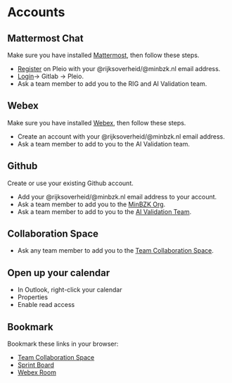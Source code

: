 # Accounts

## Mattermost Chat

Make sure you have installed [Mattermost](Dev-machine.md), then follow these steps.

- [Register](https://realisatieibds.pleio.nl/register) on Pleio with your @rijksoverheid/@minbzk.nl email address.
- [Login](https://digilab.overheid.nl/chat/login)-> Gitlab -> Pleio.
- Ask a team member to add you to the RIG and AI Validation team.

## Webex

Make sure you have installed [Webex](Dev-machine.md), then follow these steps.

- Create an account with your @rijksoverheid/@minbzk.nl email address.
- Ask a team member to add to you to the AI Validation team.

## Github

Create or use your existing Github account.

- Add your @rijksoverheid/@minbzk.nl email address to your account.
- Ask a team member to add you to the [MinBZK Org](https://github.com/orgs/MinBZK).
- Ask a team member to add to you to the [AI Validation Team](https://github.com/orgs/MinBZK/teams/ai-validation-team).

## Collaboration Space

- Ask any team member to add you to the [Team Collaboration Space](https://www.samenwerkruimten.nl/teamsites/ai-validatie-team).

## Open up your calendar

- In Outlook, right-click your calendar
- Properties
- Enable read access

## Bookmark

Bookmark these links in your browser:

- [Team Collaboration Space](https://www.samenwerkruimten.nl/teamsites/ai-validatie-team)
- [Sprint Board](https://github.com/orgs/MinBZK/projects/7)
- [Webex Room](https://rijksvideo.webex.com/rijksvideo-du/j.php?MTID=mefba1dbb67959de6461040f02aadf353)
